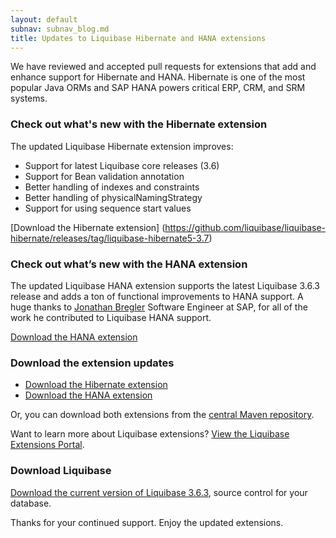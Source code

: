 ```yaml
---
layout: default
subnav: subnav_blog.md
title: Updates to Liquibase Hibernate and HANA extensions
---
```


We have reviewed and accepted pull requests for extensions that add and enhance support for Hibernate and HANA. Hibernate is one of the most popular Java ORMs and SAP HANA powers critical ERP, CRM, and SRM systems. 

### Check out what's new with the Hibernate extension
The updated Liquibase Hibernate extension improves:

- Support for latest Liquibase core releases (3.6)
- Support for Bean validation annotation
- Better handling of indexes and constraints
- Better handling of physicalNamingStrategy
- Support for using sequence start values

[Download the Hibernate extension] (https://github.com/liquibase/liquibase-hibernate/releases/tag/liquibase-hibernate5-3.7)

### Check out what’s new with the HANA extension
The updated Liquibase HANA extension supports the latest Liquibase 3.6.3 release and adds a ton of functional improvements to HANA support. A huge thanks to [Jonathan Bregler](https://github.com/breglerj) Software Engineer at SAP, for all of the work he contributed to Liquibase HANA support.

[Download the HANA extension](https://github.com/liquibase/liquibase-hanadb/releases/tag/liquibase-hanadb-2.0)

### Download the extension updates
- [Download the Hibernate extension](https://github.com/liquibase/liquibase-hibernate/releases/tag/liquibase-hibernate5-3.7)
- [Download the HANA extension](https://github.com/liquibase/liquibase-hanadb/releases/tag/liquibase-hanadb-2.0)

Or, you can download both extensions from the [central Maven repository](https://mvnrepository.com/repos/central). 

Want to learn more about Liquibase extensions? [View the Liquibase Extensions Portal](https://liquibase.jira.com/wiki/spaces/CONTRIB/overview).

### Download Liquibase
[Download the current version of Liquibase 3.6.3](https://download.liquibase.org/), source control for your database.

Thanks for your continued support. Enjoy the updated extensions. 
